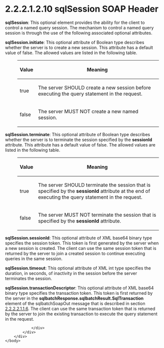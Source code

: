 <html dir="LTR" xmlns:mshelp="http://msdn.microsoft.com/mshelp" xmlns:ddue="http://ddue.schemas.microsoft.com/authoring/2003/5" xmlns:xlink="http://www.w3.org/1999/xlink" xmlns:tool="http://www.microsoft.com/tooltip">
    <head>
        <meta http-equiv="Content-Type" content="text/html; CHARSET=utf-8"></meta>
        <meta name="save" content="history"></meta>
        <title>2.2.2.1.2.10 sqlSession SOAP Header</title>
        <xml>
            <mshelp:toctitle title="2.2.2.1.2.10 sqlSession SOAP Header"></mshelp:toctitle>
            <mshelp:rltitle title="[MS-SSNWS]: sqlSession SOAP Header"></mshelp:rltitle>
            <mshelp:keyword index="A" term="98c2837d-8678-494c-98c3-7ffa64695586"></mshelp:keyword>
            <mshelp:attr name="DCSext.ContentType" value="open specification"></mshelp:attr>
            <mshelp:attr name="AssetID" value="98c2837d-8678-494c-98c3-7ffa64695586"></mshelp:attr>
            <mshelp:attr name="TopicType" value="kbRef"></mshelp:attr>
            <mshelp:attr name="DCSext.Title" value="[MS-SSNWS]: sqlSession SOAP Header" />
        </xml>
    </head>
    <body>
        <div id="header">
            <h1 class="heading">2.2.2.1.2.10 sqlSession SOAP Header</h1>
        </div>
        <div id="mainSection">
            <div id="mainBody">
                <div id="allHistory" class="saveHistory"></div>
                <div id="sectionSection0" class="section" name="collapseableSection">
                    

<p><b>sqlSession</b>: This optional element provides the
ability for the client to control a named query session. The mechanism to
control a named query session is through the use of the following associated
optional attributes.</p>

<p><b>sqlSession.initiate</b>: This optional attribute
of Boolean type describes whether the server is to create a new session. This
attribute has a default value of false. The allowed values are listed in the
following table.</p>

<dl>
<dd>
<table>
 <thead>
  <tr>
   <th>
   <p>Value</p>
   </th>
   <th>
   <p>Meaning</p>
   </th>
  </tr>
 </thead>
 <tr>
  <td>
  <p>true</p>
  </td>
  <td>
  <p>The server SHOULD create a new session before
  executing the query statement in the request.</p>
  </td>
 </tr>
 <tr>
  <td>
  <p>false</p>
  </td>
  <td>
  <p>The server MUST NOT create a new named session.</p>
  </td>
 </tr>
</table>
</dd></dl>

<p><b>sqlSession.terminate</b>: This optional attribute
of Boolean type describes whether the server is to terminate the session
specified by the <b>sessionId</b> attribute. This attribute has a default value
of false. The allowed values are listed in the following table.</p>

<dl>
<dd>
<table>
 <thead>
  <tr>
   <th>
   <p>Value</p>
   </th>
   <th>
   <p>Meaning</p>
   </th>
  </tr>
 </thead>
 <tr>
  <td>
  <p>true</p>
  </td>
  <td>
  <p>The server SHOULD terminate the session that is
  specified by the <b>sessionId</b> attribute at the end of executing the query
  statement in the request.</p>
  </td>
 </tr>
 <tr>
  <td>
  <p>false</p>
  </td>
  <td>
  <p>The server MUST NOT terminate the session that is
  specified by the <b>sessionId</b> attribute.</p>
  </td>
 </tr>
</table>
</dd></dl>

<p><b>sqlSession.sessionId</b>: This optional attribute
of XML base64 binary type specifies the session token. This token is first
generated by the server when a new session is created. The client can use the
same session token that is returned by the server to join a created session to
continue executing queries in the same session.</p>

<p><b>sqlSession.timeout</b>: This optional attribute of
XML int type specifies the duration, in seconds, of inactivity in the session
before the server terminates the session.</p>

<p><b>sqlSession.transactionDescriptor</b>: This
optional attribute of XML base64 binary type specifies the transaction token.
This token is first returned by the server in the <b>sqlbatchResponse.sqlbatchResult.SqlTransaction</b>
element of the sqlbatchSoapOut message that is described in section <a href="b8dbbe93-698d-45cb-8e45-076c1591dbbd.html">2.2.2.2.1.1.6</a>. The client
can use the same transaction token that is returned by the server to join the
existing transaction to execute the query statement in the request.</p>


                </div>
            </div>
        </div>
    </body>
</html>